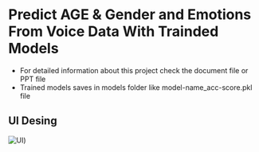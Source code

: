 # Predict  AGE & Gender and Emotions From Voice Data With Trainded Models
* For detailed information about this project check the document file or PPT file
* Trained models saves in models folder like model-name_acc-score.pkl file
## UI Desing
![UI](https://github.com/Aktasidris/AI-Models/blob/master/sunum/WhatsApp%20Görsel%202024-05-31%20saat%2008.29.27_3c71f71a.jpg))
